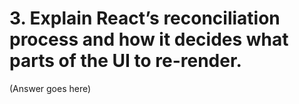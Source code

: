 # 3. Explain React’s reconciliation process and how it decides what parts of the UI to re-render.

(Answer goes here)
